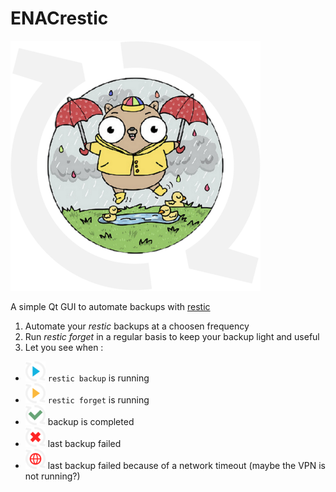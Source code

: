 # ENACrestic

![ENACrestic](doc_pixmaps/enacrestic.png)

A simple Qt GUI to automate backups with [restic](https://restic.net/)

1. Automate your *restic* backups at a choosen frequency
2. Run *restic forget* in a regular basis to keep your backup light and useful
3. Let you see when :
  + ![backup_in_progress](doc_pixmaps/backup_in_progress.png) `restic backup` is running
  + ![forget_in_progress](doc_pixmaps/forget_in_progress.png) `restic forget` is running
  + ![backup_success](doc_pixmaps/backup_success.png) backup is completed
  + ![backup_failed](doc_pixmaps/backup_failed.png) last backup failed
  + ![backup_no_network](doc_pixmaps/backup_no_network.png) last backup failed because of a network timeout (maybe the VPN is not running?)

